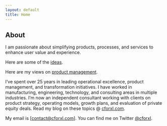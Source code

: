 ```yaml
---
layout: default
title: Home
---
```


## About
I am passionate about simplifying products, processes, and services to enhance user value and experience. 

Here are some of the [ideas](/ideas).

Here are my views on [product management](/blog).

I’ve spent over 25 years in leading operational excellence, product management, and transformation initiatives. I have worked in manufacturing, engineering, technology, and consulting areas in multiple industries. I’m now an independent consultant working with clients on product strategy, operating models, growth plans, and evaluation of private equity deals. Read my blog on these topics @ [cforxl.com](cforxl.com).

My email is [contact@cforxl.com]. You can find me on Twitter [@cforxl](https://twitter.com/cforxl).
